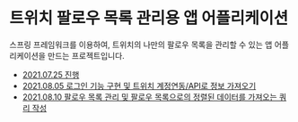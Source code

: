 <h1> 트위치 팔로우 목록 관리용 앱 어플리케이션</h1>
<p>
    스프링 프레임워크를 이용하여, 트위치의 나만의 팔로우 목록을 관리할 수 있는 앱 어플리케이션을 만드는 프로젝트입니다.
</p>

<ul>
    <li><a href="./info/20210725.md">2021.07.25 진행</a></li>
    <li><a href="./info/20210805.md">2021.08.05 로그인 기능 구현 및 트위치 계정연동/API로 정보 가져오기</a></li>
    <li><a href="./info/20210810.md">2021.08.10 팔로우 목록 관리 및 팔로우 목록으로의 정렬된 데이터를 가져오는 쿼리 작성</a></li>
</ul>